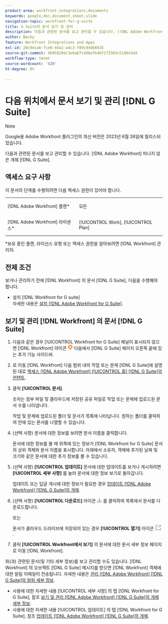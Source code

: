 ```yaml
---
product-area: workfront-integrations;documents
keywords: google,doc,document,sheet,slide
navigation-topic: workfront-for-g-suite
title: G Suite의 문서 보기 및 관리
description: 다음과 관련된 문서를 보고 관리할 수 있습니다. [!DNL Adobe Workfront] G Suite를 종료하지 않는 개체입니다.
author: Becky
feature: Workfront Integrations and Apps
exl-id: 20c9e1a6-fce0-44a2-a4c3-f89c94db6635
source-git-commit: 4b95828dc3e6a67c4dbefb46f173303c519643a9
workflow-type: tm+mt
source-wordcount: '420'
ht-degree: 0%

---
```


# 다음 위치에서 문서 보기 및 관리 [!DNL G Suite]

>[!NOTE]
>
>Google용 Adobe Workfront 플러그인의 최신 버전은 2023년 6월 26일에 릴리스되었습니다.

다음과 관련된 문서를 보고 관리할 수 있습니다. [!DNL Adobe Workfront] 떠나지 않은 개체 [!DNL G Suite].

## 액세스 요구 사항

이 문서의 단계를 수행하려면 다음 액세스 권한이 있어야 합니다.

<table style="table-layout:auto"> 
 <col> 
 <col> 
 <tbody> 
  <tr> 
   <td role="rowheader">[!DNL Adobe Workfront] 플랜*</td> 
   <td> <p>모든</p> </td> 
  </tr> 
  <tr> 
   <td role="rowheader">[!DNL Adobe Workfront] 라이센스*</td> 
   <td> <p>[!UICONTROL Work], [!UICONTROL Plan]</p> </td> 
  </tr> 
 </tbody> 
</table>

&#42;보유 중인 플랜, 라이선스 유형 또는 액세스 권한을 알아보려면 [!DNL Workfront] 관리자.

## 전제 조건

보거나 관리하기 전에 [!DNL Workfront] 의 문서 [!DNL G Suite], 다음을 수행해야 합니다.

* 설치 [!DNL Workfront for G suite]\
   자세한 내용은 [설치 [!DNL Adobe Workfront for G Suite]](../../workfront-integrations-and-apps/workfront-for-g-suite/install-workfront-for-gsuite.md).

## 보기 및 관리 [!DNL Workfront] 의 문서 [!DNL G Suite]

1. 다음과 같은 경우 [!UICONTROL Workfront for G Suite] 패널이 표시되지 않으면 [!DNL Workfront] 아이콘 ![](assets/wf-lion-icon.png) 다음에서 [!DNL G Suite] 페이지 오른쪽 끝에 있는 추가 기능 사이드바.
1. 로 이동 [!DNL Workfront] 다음 범위 내의 작업 또는 문제 [!DNL G Suite]에 설명된 대로 [액세스 [!DNL Adobe Workfront] [!UICONTROL 홈] [!DNL G Suite]의 컨텐트](../../workfront-integrations-and-apps/workfront-for-g-suite/access-wf-home-content-from-g-suite.md).
1. 클릭 **[!UICONTROL 문서]**.

   숫자는 첨부 파일 및 클라우드에 저장된 공유 파일로 작업 또는 문제에 업로드된 문서 수를 나타냅니다.

   작업 및 문제에 업로드된 폴더 및 문서가 목록에 나타납니다. 원하는 폴더를 클릭하여 안에 있는 문서를 나열할 수 있습니다.

1. (선택 사항) 문서에 대한 정보를 보려면 문서 이름을 클릭합니다.

   문서에 대한 정보를 볼 때 위쪽에 있는 정보가 [!DNL Workfront for G Suite] 문서의 상위 객체와 문서 이름을 표시합니다. 아래에서 소유자, 객체에 추가된 날짜 및 크기와 같은 문서에 대한 추가 정보를 볼 수 있습니다.

1. (선택 사항) **[!UICONTROL 업데이트]** 문서에 대한 업데이트를 보거나 게시하려면 **[!UICONTROL 세부 사항]** 를 눌러 문서에 대한 정보 보기로 돌아갑니다.

   업데이트 또는 답글 게시에 대한 정보가 필요한 경우 [업데이트 [!DNL Adobe Workfront] [!DNL G Suite]의 개체](../../workfront-integrations-and-apps/workfront-for-g-suite/update-a-workfront-object-in-gsuite.md).

1. (선택 사항) **[!UICONTROL 다운로드]** 아이콘 ![](assets/download-icon.png) 를 클릭하여 목록에서 문서를 다운로드합니다.

   또는

   문서가 클라우드 드라이브에 저장되어 있는 경우 **[!UICONTROL 열기]** 아이콘 ![](assets/open-icon.png) .

1. 클릭 **[!UICONTROL Workfront에서 보기]** 의 문서에 대한 문서 세부 정보 페이지로 이동 [!DNL Workfront].

와(과) 관련된 문서(및 기타 세부 정보)를 보고 관리할 수도 있습니다. [!DNL Workfront] 의 오브젝트 [!DNL G Suite] 메시지를 받으면 [!DNL Workfront] 객체에 대한 알림 이메일이 전송됩니다. 자세한 내용은 [관리 [!DNL Adobe Workfront] [!DNL G Suite]의 알림 세부 정보](../../workfront-integrations-and-apps/workfront-for-g-suite/manage-wf-email-notification-details-in-gsuite.md).

* 사용에 대한 자세한 내용 [!UICONTROL 세부 사항] 의 탭 [!DNL Workfront for G Suite], 참조 [보기 및 관리 [!DNL Adobe Workfront] [!DNL G Suite]의 개체 세부 정보](../../workfront-integrations-and-apps/workfront-for-g-suite/view-manage-work-item-details-in-gsuite.md).
* 사용에 대한 자세한 내용 [!UICONTROL 업데이트] 의 탭 [!DNL Workfront for G Suite], 참조 [업데이트 [!DNL Adobe Workfront] [!DNL G Suite]의 개체](../../workfront-integrations-and-apps/workfront-for-g-suite/update-a-workfront-object-in-gsuite.md).
